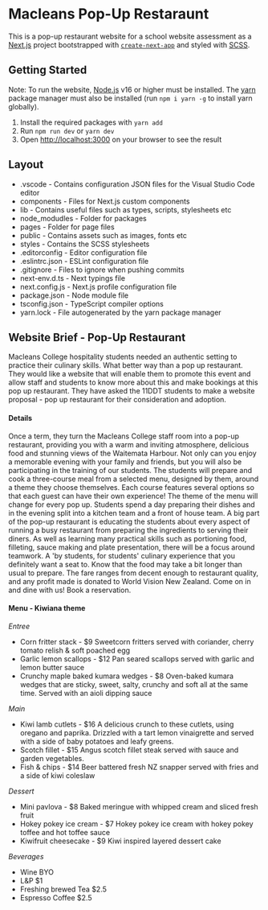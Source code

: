 # Macleans Pop-Up Restaraunt
This is a pop-up restaurant website for a school website assessment as a [Next.js](https://nextjs.org/) project bootstrapped with [`create-next-app`](https://github.com/vercel/next.js/tree/canary/packages/create-next-app) and styled with [SCSS](https://sass-lang.com/).

## Getting Started
Note: To run the website, [Node.js](https://nodejs.org/) v16 or higher must be installed. The [yarn](https://yarnpkg.com) package manager must also be installed (run `npm i yarn -g` to install yarn globally).

1) Install the required packages with `yarn add`
2) Run `npm run dev` or `yarn dev`
3) Open [http://localhost:3000](http://localhost:3000) on your browser to see the result

## Layout
* .vscode - Contains configuration JSON files for the Visual Studio Code editor
* components - Files for Next.js custom components
* lib - Contains useful files such as types, scripts, stylesheets etc
* node_modudles - Folder for packages
* pages - Folder for page files
* public - Contains assets such as images, fonts etc
* styles - Contains the SCSS stylesheets
* .editorconfig - Editor configuration file
* .eslintrc.json - ESLint configuration file
* .gitignore - Files to ignore when pushing commits
* next-env.d.ts - Next typings file
* next.config.js - Next.js profile configuration file
* package.json - Node module file
* tsconfig.json - TypeScript compiler options
* yarn.lock - File autogenerated by the yarn package manager

## Website Brief - Pop-Up Restaurant
Macleans College hospitality students needed an authentic setting to practice their culinary skills. What better way than a pop up restaurant. They would like a website that will enable them to promote this event and allow staff and students to know more about this and make bookings at this pop up restaurant. They have asked the 11DDT students to make a website proposal - pop up restaurant for their consideration and adoption. 

#### Details
Once a term, they turn the Macleans College staff room into a pop-up restaurant, providing you with a warm and inviting atmosphere, delicious food and stunning views of the Waitemata Harbour. Not only can you enjoy a memorable evening with your family and friends, but you will also be participating in the training of our students.
The students will prepare and cook a three-course meal from a selected menu, designed by them, around a theme they choose themselves. Each course features several options so that each guest can have their own experience! The theme of the menu will change for every pop up. 
Students spend a day preparing their dishes and in the evening split into a kitchen team and a front of house team.
A big part of the pop-up restaurant is educating the students about every aspect of running a busy restaurant from preparing the ingredients to serving their diners.
As well as learning many practical skills such as portioning food, filleting, sauce making and plate presentation, there will be a focus around teamwork. 
A  'by students, for students' culinary experience that you definitely want a seat to. 
Know that the food may take a bit longer than usual to prepare. The fare ranges from decent enough to restaurant quality, and any profit made is donated to World Vision New Zealand.
Come on in and dine with us! 
Book a reservation.

#### Menu - Kiwiana theme
*Entree*
 * Corn fritter stack  - $9
Sweetcorn fritters served with coriander, cherry tomato relish & soft poached egg
 * Garlic lemon scallops - $12
Pan seared scallops served with garlic and lemon butter sauce
 * Crunchy maple baked kumara wedges - $8
Oven-baked kumara wedges that are sticky, sweet, salty, crunchy and soft all at the same time. Served with an aioli dipping sauce

*Main*
 * Kiwi lamb cutlets - $16
A delicious crunch to these cutlets, using oregano and paprika. Drizzled with a tart lemon vinaigrette and served with a side of baby potatoes and leafy greens.
 * Scotch fillet - $15
Angus scotch fillet steak served with sauce and garden vegetables.
 * Fish & chips - $14
Beer battered fresh NZ snapper served with fries and a side of kiwi coleslaw

*Dessert*
 * Mini pavlova - $8
Baked meringue with whipped cream and sliced fresh fruit
 * Hokey pokey ice cream - $7
Hokey pokey ice cream with hokey pokey toffee and hot toffee sauce
 * Kiwifruit cheesecake - $9
Kiwi inspired layered dessert cake

*Beverages*
 * Wine				BYO
 * L&P				$1
 * Freshing brewed Tea	$2.5
 * Espresso Coffee		$2.5